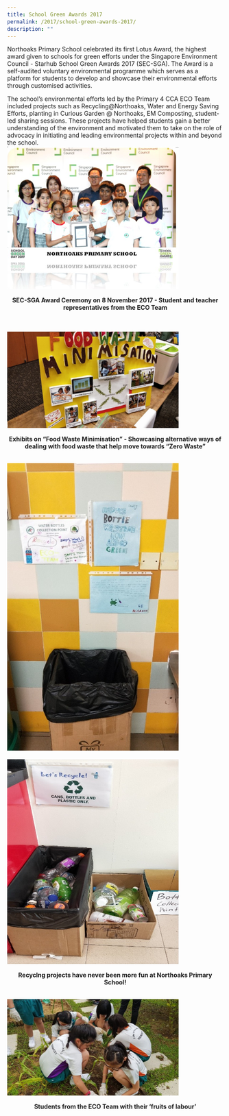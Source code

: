 ```yaml
---
title: School Green Awards 2017
permalink: /2017/school-green-awards-2017/
description: ""
---
```

Northoaks Primary School celebrated its first Lotus Award, the highest award given to schools for green efforts under the Singapore Environment Council - Starhub School Green Awards 2017 (SEC-SGA). The Award is a self-audited voluntary environmental programme which serves as a platform for students to develop and showcase their environmental efforts through customised activities.  
  
The school’s environmental efforts led by the Primary 4 CCA ECO Team included projects such as Recycling@Northoaks, Water and Energy Saving Efforts, planting in Curious Garden @ Northoaks, EM Composting, student-led sharing sessions. These projects have helped students gain a better understanding of the environment and motivated them to take on the role of advocacy in initiating and leading environmental projects within and beyond the school.
<br>
<img src="/images/greenaward1.jpg" 
         style="width:400px"
			/>
<br>
<p style="text-align: center"><strong>
	SEC-SGA Award Ceremony on 8 November 2017 - Student and teacher representatives from the ECO Team</strong></p>
<br>

<br>
<img src="/images/greenaward2.jpg" 
         style="width:400px"
			/>
<br>

<p style="text-align: center"><strong>
	Exhibits on “Food Waste Minimisation” - Showcasing alternative ways of dealing with food waste that help move towards “Zero Waste”</strong></p>

<br>
<img src="/images/greenaward3.jpg" 
         style="width:400px"
			/>
<br>
<br>
<img src="/images/greenaward4.jpg" 
         style="width:400px"
			/>
<br>

<p style="text-align: center"><strong>
	Recyclng projects have never been more fun at Northoaks Primary School!</strong></p>


<br>
<img src="/images/greenaward5.jpg" 
         style="width:400px"
			/>
<br>

<p style="text-align: center"><strong>
Students from the ECO Team with their ‘fruits of labour’</strong></p>